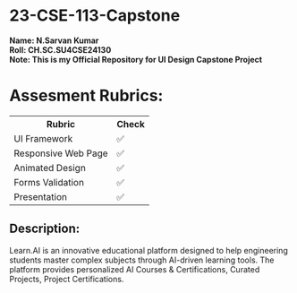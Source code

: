 # 23-CSE-113-Capstone
**Name: N.Sarvan Kumar**<br>
**Roll: CH.SC.SU4CSE24130**<br>
**Note: This is my Official Repository for UI Design Capstone Project**
<h1>Assesment Rubrics:</h1>
<table>
  <tr>
    <th>Rubric</th>
    <th>Check</th>
  </tr>
  <tr>
  <td>UI Framework</td>
  <td>✅</td>
  </tr>
  <tr>
  <td>Responsive Web Page</td>
  <td>✅</td>
  </tr>
  <tr>
  <td>Animated Design</td>
  <td>✅</td>
  </tr>
  <tr>
  <td>Forms Validation</td>
  <td>✅</td>
  </tr>
  <tr>
  <td>Presentation</td>
  <td>✅</td>
  </tr>
</table>

## Description:

Learn.AI is an innovative educational platform designed to help engineering students master complex subjects through AI-driven learning tools. The platform provides personalized AI Courses & Certifications, Curated Projects, Project Certifications.

